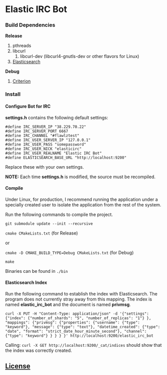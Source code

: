 # Elastic IRC Bot

### Build Dependencies

**Release**
1. pthreads
1. libcurl
   1. libcurl-dev (libcurl4-gnutls-dev or other flavors for Linux)
1. [Elasticsearch](https://www.elastic.co/guide/en/elasticsearch/reference/current/install-elasticsearch.html)

**Debug**
1. [Criterion](https://github.com/Snaipe/Criterion#downloads)

### Install

#### Configure Bot for IRC
**settings.h** contains the following default settings:

```
#define IRC_SERVER_IP "38.229.70.22"
#define IRC_SERVER_PORT 6667
#define IRC_CHANNEL "#flawlztest"
#define IRC_USER_SERVER_IP "127.0.0.1"
#define IRC_USER_PASS "somepassword"
#define IRC_USER_NICK "elasticirc"
#define IRC_USER_REALNAME "Elastic IRC Bot"
#define ELASTICSEARCH_BASE_URL "http://localhost:9200"
```

Replace these with your own settings.

**NOTE:** Each time **settings.h** is modified, the source must be
recompiled.

#### Compile
Under Linux, for production, I recommend running the application under a
specially created user to isolate the application from the rest of the system.

Run the following commands to compile the project.

`git submodule update --init --recursive`

`cmake CMakeLists.txt` (for Release)

or

`cmake -D CMAKE_BUILD_TYPE=Debug CMakeLists.txt` (for Debug)

`make`

Binaries can be found in `./bin`

#### Elasticsearch Index
Run the following command to establish the index with Elasticsearch. The
program does not currently stray away from this mapping. The index is
named **elastic_irc_bot** and the document is named **privmsg**.

```
curl -X PUT -H "Content-Type: application/json" -d '{"settings": {"index": {"number_of_shards": "5", "number_of_replicas": "1"} }, "mappings": {"privmsg": {"properties": {"username": {"type": "keyword"}, "message": {"type": "text"}, "datetime_created": {"type": "date", "format": "strict_date_hour_minute_second"}, "channel": {"type": "keyword"} } } } }' http://localhost:9200/elastic_irc_bot
```

Calling: `curl -X GET http://localhost:9200/_cat/indices` should show that
the index was correctly created.

## [License](./LICENSE)
